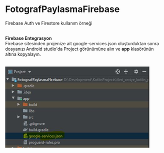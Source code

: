 # FotografPaylasmaFirebase
Firebase Auth ve Firestore kullanım örneği
<br><br>

<b>Firebase Entegrasyon</b>
<br>
Firebase sitesinden projenize ait google-services.json oluşturduktan sonra dosyanızı Android studio'da Project görünümüne alın ve <b>app</b> klasörünün altına kopyalayın.

<br>
<img src="https://github.com/sinanercetin/FotografPaylasmaFirebase/blob/master/firebase_entegrasyon.JPG">


